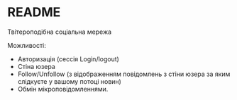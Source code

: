 # README


Твітероподібна соціальна мережа

Можливості:
- Авторизація (сессія Login/logout)
- Стіна юзера
- Follow/Unfollow (з відображенням повідомлень з стіни юзера за яким слідкуєте у вашому потоці новин)
- Обмін мікроповідомленнями.
